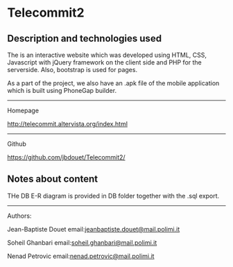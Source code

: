 # Telecommit2

Description and technologies used
-------------------------------------------------------------------------

The is an interactive website which was developed
using HTML, CSS, Javascript with jQuery framework on the client side
and PHP for the serverside.
Also, bootstrap is used for pages.

As a part of the project, we also have an .apk file of the mobile application 
which is built using PhoneGap builder.

-------------------------------------------------------------------------
Homepage


http://telecommit.altervista.org/index.html

-------------------------------------------------------------------------
Github

https://github.com/jbdouet/Telecommit2/



Notes about content
-------------------------------------------------------------------------


THe DB E-R diagram is provided in DB folder together with the .sql export.

-------------------------------------------------------------------------
Authors:

Jean-Baptiste Douet
email:jeanbaptiste.douet@mail.polimi.it

Soheil Ghanbari
email:soheil.ghanbari@mail.polimi.it
 
Nenad Petrovic
email:nenad.petrovic@mail.polimi.it 